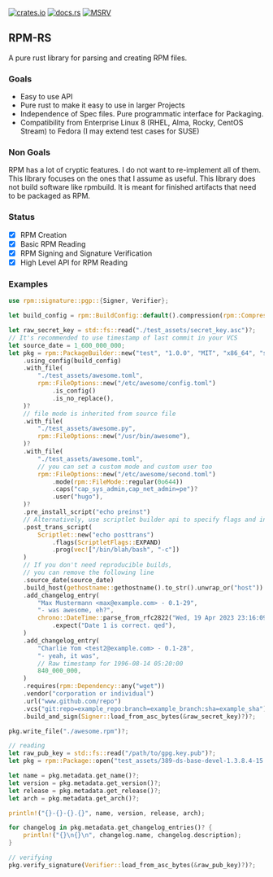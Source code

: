 [![crates.io](https://img.shields.io/crates/v/rpm.svg)](https://crates.io/crates/rpm)
[![docs.rs](https://docs.rs/rpm/badge.svg)](https://docs.rs/rpm)
[![MSRV](https://img.shields.io/badge/rustc-1.85.0+-ab6000.svg)](https://blog.rust-lang.org/2025/02/20/Rust-1.85.0.html)

## RPM-RS

A pure rust library for parsing and creating RPM files.

### Goals

- Easy to use API
- Pure rust to make it easy to use in larger Projects
- Independence of Spec files. Pure programmatic interface for Packaging.
- Compatibility from Enterprise Linux 8 (RHEL, Alma, Rocky, CentOS Stream) to Fedora (I may extend test cases for SUSE)

### Non Goals

RPM has a lot of cryptic features. I do not want to re-implement all of them. This library focuses on
the ones that I assume as useful.
This library does not build software like rpmbuild. It is meant for finished artifacts that need to be packaged as RPM.

### Status

- [x] RPM Creation
- [x] Basic RPM Reading
- [x] RPM Signing and Signature Verification
- [x] High Level API for RPM Reading

### Examples

```rust
use rpm::signature::pgp::{Signer, Verifier};

let build_config = rpm::BuildConfig::default().compression(rpm::CompressionType::Gzip);

let raw_secret_key = std::fs::read("./test_assets/secret_key.asc")?;
// It's recommended to use timestamp of last commit in your VCS
let source_date = 1_600_000_000;
let pkg = rpm::PackageBuilder::new("test", "1.0.0", "MIT", "x86_64", "some awesome package")
    .using_config(build_config)
    .with_file(
        "./test_assets/awesome.toml",
        rpm::FileOptions::new("/etc/awesome/config.toml")
            .is_config()
            .is_no_replace(),
    )?
    // file mode is inherited from source file
    .with_file(
        "./test_assets/awesome.py",
        rpm::FileOptions::new("/usr/bin/awesome"),
    )?
    .with_file(
        "./test_assets/awesome.toml",
        // you can set a custom mode and custom user too
        rpm::FileOptions::new("/etc/awesome/second.toml")
            .mode(rpm::FileMode::regular(0o644))
            .caps("cap_sys_admin,cap_net_admin=pe")?
            .user("hugo"),
    )?
    .pre_install_script("echo preinst")
    // Alternatively, use scriptlet builder api to specify flags and interpreter/arguments
    .post_trans_script(
        Scriptlet::new("echo posttrans")
            .flags(ScriptletFlags::EXPAND)
            .prog(vec!["/bin/blah/bash", "-c"])
    )
    // If you don't need reproducible builds,
    // you can remove the following line
    .source_date(source_date)
    .build_host(gethostname::gethostname().to_str().unwrap_or("host"))
    .add_changelog_entry(
        "Max Mustermann <max@example.com> - 0.1-29",
        "- was awesome, eh?",
        chrono::DateTime::parse_from_rfc2822("Wed, 19 Apr 2023 23:16:09 GMT")
            .expect("Date 1 is correct. qed"),
    )
    .add_changelog_entry(
        "Charlie Yom <test2@example.com> - 0.1-28",
        "- yeah, it was",
        // Raw timestamp for 1996-08-14 05:20:00
        840_000_000,
    )
    .requires(rpm::Dependency::any("wget"))
    .vendor("corporation or individual")
    .url("www.github.com/repo")
    .vcs("git:repo=example_repo:branch=example_branch:sha=example_sha")
    .build_and_sign(Signer::load_from_asc_bytes(&raw_secret_key)?)?;

pkg.write_file("./awesome.rpm")?;

// reading
let raw_pub_key = std::fs::read("/path/to/gpg.key.pub")?;
let pkg = rpm::Package::open("test_assets/389-ds-base-devel-1.3.8.4-15.el7.x86_64.rpm")?;

let name = pkg.metadata.get_name()?;
let version = pkg.metadata.get_version()?;
let release = pkg.metadata.get_release()?;
let arch = pkg.metadata.get_arch()?;

println!("{}-{}-{}.{}", name, version, release, arch);

for changelog in pkg.metadata.get_changelog_entries()? {
    println!("{}\n{}\n", changelog.name, changelog.description);
}

// verifying
pkg.verify_signature(Verifier::load_from_asc_bytes(&raw_pub_key)?)?;
```
